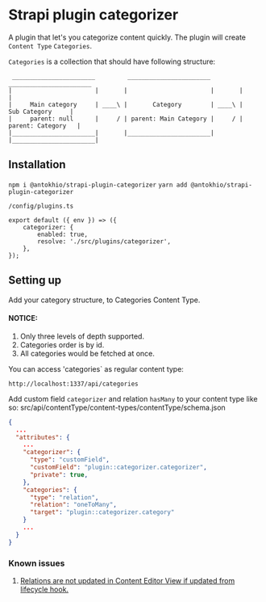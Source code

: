 # Strapi plugin categorizer

A plugin that let's you categorize content quickly.
The plugin will create `Content Type` `Categories`.

`Categories` is a collection that should have following structure:

```
 _______________________         _______________________         _______________________
|                       |       |                       |       |                       |
|     Main category     | ____\ |       Category        | ____\ |      Sub Category     |
|     parent: null      |     / | parent: Main Category |     / |    parent: Category   |
|_______________________|       |_______________________|       |_______________________|
```

## Installation

`npm i @antokhio/strapi-plugin-categorizer`
`yarn add @antokhio/strapi-plugin-categorizer`

`/config/plugins.ts`
```
export default ({ env }) => ({
    categorizer: {
        enabled: true,
        resolve: './src/plugins/categorizer',
    },
});
```


## Setting up

Add your category structure, to Categories Content Type.

#### NOTICE:

1. Only three levels of depth supported.
2. Categories order is by id.
3. All categories would be fetched at once.

You can access 'categories` as regular content type:

```
http://localhost:1337/api/categories
```

Add custom field `categorizer` and relation `hasMany` to your content type like so:
src/api/contentType/content-types/contentType/schema.json

```json
{
  ...
  "attributes": {
    ...
    "categorizer": {
      "type": "customField",
      "customField": "plugin::categorizer.categorizer",
      "private": true,
    },
    "categories": {
      "type": "relation",
      "relation": "oneToMany",
      "target": "plugin::categorizer.category"
    }
    ...
  }
}
```

### Known issues

1. [Relations are not updated in Content Editor View if updated from lifecycle hook.](https://github.com/strapi/strapi/issues/15571)
